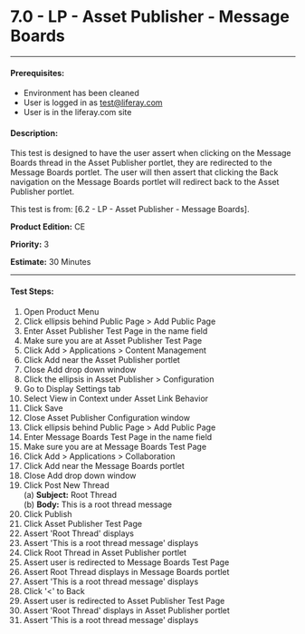 7.0 - LP - Asset Publisher - Message Boards
===========================================
***
#### Prerequisites: ####
* Environment has been cleaned
* User is logged in as test@liferay.com
* User is in the liferay.com site

#### Description: ####
This test is designed to have the user assert when clicking on the Message Boards thread in the Asset Publisher portlet, they are redirected to the Message Boards portlet. The user will then assert that clicking the Back navigation on the Message Boards portlet will redirect back to the Asset Publisher portlet.

This test is from: [6.2 - LP - Asset Publisher - Message Boards]. 

**Product Edition:** CE

**Priority:** 3

**Estimate:** 30 Minutes

****

#### Test Steps: ####
1. Open Product Menu
1. Click ellipsis behind Public Page > Add Public Page
1. Enter Asset Publisher Test Page in the name field
1. Make sure you are at Asset Publisher Test Page
1. Click Add > Applications > Content Management
1. Click Add near the Asset Publisher portlet
1. Close Add drop down window 
1. Click the ellipsis in Asset Publisher > Configuration
1. Go to Display Settings tab
1. Select View in Context under Asset Link Behavior   
1. Click Save
1. Close Asset Publisher Configuration window
1. Click ellipsis behind Public Page > Add Public Page
1. Enter Message Boards Test Page in the name field
1. Make sure you are at Message Boards Test Page
1. Click Add > Applications > Collaboration
1. Click Add near the Message Boards portlet
1. Close Add drop down window 
1. Click Post New Thread  
	(a) **Subject:** Root Thread  
	(b) **Body:** This is a root thread message
1. Click Publish
1. Click Asset Publisher Test Page
1. Assert 'Root Thread' displays
1. Assert 'This is a root thread message' displays    
1. Click Root Thread in Asset Publisher portlet
1. Assert user is redirected to Message Boards Test Page
1. Assert Root Thread displays in Message Boards portlet 
1. Assert 'This is a root thread message' displays   
1. Click '<' to Back
1. Assert user is redirected to Asset Publisher Test Page
1. Assert 'Root Thread' displays in Asset Publisher portlet
1. Assert 'This is a root thread message' displays    
